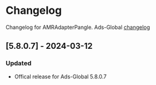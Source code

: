 # Changelog

Changelog for AMRAdapterPangle. 
Ads-Global [changelog](https://www.pangleglobal.com/integration/integrate-pangle-sdk-for-ios)

## [5.8.0.7] - 2024-03-12
### Updated
- Offical release for Ads-Global 5.8.0.7
